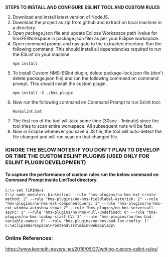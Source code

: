**STEPS TO INSTALL AND CONFIGURE ESLINT TOOL AND CUSTOM RULES**
1. Download and install latest version of NodeJS.
2. Download the project as zip from github and extract on local machine in a directory.
3. Open package.json file and update Eclipse Workspace path (value for hmsFEWorkspace in package.json file) as per your Eclipse workspace.
4. Open command prompt and navigate to the extracted directory. Run the following command. This should install all dependencies required to run the ESLint on your machine   
	```
	npm install
	```
5. To install Custom HMS-ESlint plugin, delete package-lock.json file (don't delete package.json file) and run the following command on command prompt. This should install the custom plugin.   
	```
	npm install -S ./hms_plugin
	```
6. Now run the following command on Command Prompt to run Eslint tool:   
	```
	RunEslint.bat
	```
7. The first run of the tool will take some time (30sec - 1minute) since the tool tries to scan entire workspace. All subsequent runs will be fast.
8. Now in Eclipse whenever you save a JS file, the tool will auto-detect the file changed and will run scan on that changed file.



### IGNORE THE BELOW NOTES IF YOU DON'T PLAN TO DEVELOP OR TIME THE CUSTOM ESLINT PLUGINS (USED ONLY FOR ESLINT PLUGIN DEVELOPMENT)



#### To capture the performance of custom rules run the below command on Command Prompt inside LintTool directory.

```shell
C:\> set TIMING=1
C:\> node_modules\.bin\eslint --rule "hms-plugins/no-hms-ext-create-method: 2" --rule "hms-plugins/no-hms-fieldlabel-asterisk: 2" --rule "hms-plugins/no-hms-ext-componentquery: 1" --rule "hms-plugins/no-hms-ext-window-autoshow-show: 2" --rule "hms-plugins/no-hms-servercall-async: 1" --rule "hms-plugins/no-hms-null-undefined: 0" --rule "hms-plugins/no-hms-lookup-start-LV: 1" --rule "hms-plugins/no-hms-bad-variable-names: 0" --rule "hms-plugins/no-hms-bad-lov-config: 1"  C:\eclipseWorkspace\Frontend\src\main\webapp\app\
```

### Online References:

https://www.kenneth-truyers.net/2016/05/27/writing-custom-eslint-rules/